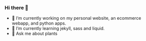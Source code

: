 ### Hi there 👋
- 🔭 I’m currently working on my personal website, an ecommerce webapp, and python apps.
- 💬 I’m currently learning jekyll, sass and liquid.
- 🌱 Ask me about plants
